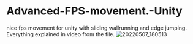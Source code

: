 # Advanced-FPS-movement.-Unity
nice fps movement for unity with sliding wallrunning and edge jumping.
Everything explained in video from the file.
![20220507_180513](https://user-images.githubusercontent.com/98601854/167260145-39586130-f89a-4bbe-9e38-de4e67c87d2f.gif)
